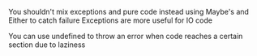 You shouldn't mix exceptions and pure code instead using Maybe's and Either to catch failure
Exceptions are more useful for IO code

You can use undefined to throw an error when code reaches a certain section due to laziness
